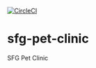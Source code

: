 [![CircleCI](https://circleci.com/gh/alexguners/sfg-pet-clinic.svg?style=svg)](https://circleci.com/gh/alexguners/sfg-pet-clinic)

# sfg-pet-clinic
SFG Pet Clinic
